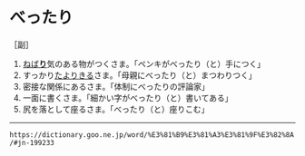 # べったり

［副］
1. [ねば**り**](ねばる（粘る）)気のある物がつくさま。「ペンキがべったり（と）手につく」
2. すっかり[たよりきる](たよりきる（頼り切る）)さま。「母親にべったり（と）まつわりつく」
3. 密接な関係にあるさま。「体制にべったりの評論家」
4. 一面に書くさま。「細かい字がべったり（と）書いてある」
5. 尻を落として座るさま。「べったり（と）座りこむ」

---
`https://dictionary.goo.ne.jp/word/%E3%81%B9%E3%81%A3%E3%81%9F%E3%82%8A/#jn-199233`